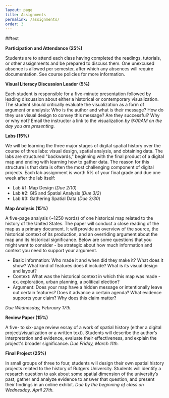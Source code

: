```yaml
---
layout: page
title: Assignments
permalink: /assignments/
order: 3
---
```

##test

**Participation and Attendance (25%)**

Students are to attend each class having completed the readings, tutorials, or other assignments and be prepared to discuss them. One unexcused absence is allowed per semester, after which any absences will require documentation. See course policies for more information. 

**Visual Literacy Discussion Leader (5%)**

Each student is responsible for a five-minute presentation followed by leading discussion about either a historical or contemporary visualization. The student should critically evaluate the visualization as a form of argument or analysis: Who is the author and what is their message? How do they use visual design to convey this message? Are they successful? Why or why not? Email the instructor a link to the visualization *by 9:00AM on the day you are presenting.*

**Labs (15%)**

We will be learning the three major stages of digital spatial history over the course of three labs: visual design, spatial analysis, and obtaining data. The labs are structured "backwards," beginning with the final product of a digital map and ending with learning how to gather data. The reason for this structure is that data is often the most challenging component of digital projects. Each lab assignment is worth 5% of your final grade and due one week after the lab itself:

- Lab #1: Map Design (*Due 2/10*)
- Lab #2: GIS and Spatial Analysis (*Due 3/2*)
- Lab #3: Gathering Spatial Data (*Due 3/30*)

**Map Analysis (15%)**

A five-page analysis (~1250 words) of one historical map related to the history of the United States. The paper will conduct a close reading of the map as a primary document. It will provide an overview of the source, the historical context of its production, and an overriding argument about the map and its historical significance. Below are some questions that you might want to consider - be strategic about how much information and context you need to support your argument.

- Basic information: Who made it and when did they make it? What does it show? What kind of features does it include? What is its visual design and layout?
- Context: What was the historical context in which this map was made - ex. exploration, urban planning, a political election?  
- Argument: Does your map have a hidden message or intentionally leave out certain features? Does it advance a certain agenda? What evidence supports your claim? Why does this claim matter?

*Due Wednesday, February 17th.*

**Review Paper (15%)** 

A five- to six-page review essay of a work of spatial history (either a digital project/visualization or a written text). Students will describe the author’s interpretation and evidence, evaluate their effectiveness, and explain the project's broader significance. *Due Friday, March 11th.*

**Final Project (25%)**

In small groups of three to four, students will design their own spatial history projects related to the history of Rutgers University. Students will identify a research question to ask about some spatial dimension of the university’s past, gather and analyze evidence to answer that question, and present their findings in an online exhibit. *Due by the beginning of class on Wednesday, April 27th.*

